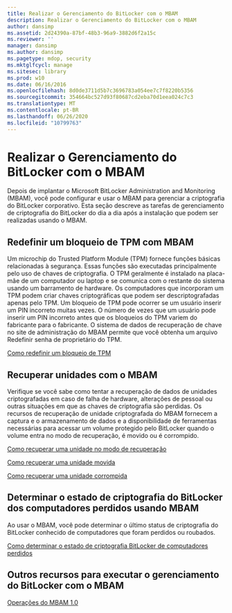 ```yaml
---
title: Realizar o Gerenciamento do BitLocker com o MBAM
description: Realizar o Gerenciamento do BitLocker com o MBAM
author: dansimp
ms.assetid: 2d24390a-87bf-48b3-96a9-3882d6f2a15c
ms.reviewer: ''
manager: dansimp
ms.author: dansimp
ms.pagetype: mdop, security
ms.mktglfcycl: manage
ms.sitesec: library
ms.prod: w10
ms.date: 06/16/2016
ms.openlocfilehash: 8d0de3711d5b7c3696783a054ee7c7f8220b5356
ms.sourcegitcommit: 354664bc527d93f80687cd2eba70d1eea024c7c3
ms.translationtype: MT
ms.contentlocale: pt-BR
ms.lasthandoff: 06/26/2020
ms.locfileid: "10799763"
---
```

# Realizar o Gerenciamento do BitLocker com o MBAM


Depois de implantar o Microsoft BitLocker Administration and Monitoring (MBAM), você pode configurar e usar o MBAM para gerenciar a criptografia do BitLocker corporativo. Esta seção descreve as tarefas de gerenciamento de criptografia do BitLocker do dia a dia após a instalação que podem ser realizadas usando o MBAM.

## Redefinir um bloqueio de TPM com MBAM


Um microchip do Trusted Platform Module (TPM) fornece funções básicas relacionadas à segurança. Essas funções são executadas principalmente pelo uso de chaves de criptografia. O TPM geralmente é instalado na placa-mãe de um computador ou laptop e se comunica com o restante do sistema usando um barramento de hardware. Os computadores que incorporam um TPM podem criar chaves criptográficas que podem ser descriptografadas apenas pelo TPM. Um bloqueio de TPM pode ocorrer se um usuário inserir um PIN incorreto muitas vezes. O número de vezes que um usuário pode inserir um PIN incorreto antes que os bloqueios do TPM variem do fabricante para o fabricante. O sistema de dados de recuperação de chave no site de administração do MBAM permite que você obtenha um arquivo Redefinir senha de proprietário do TPM.

[Como redefinir um bloqueio de TPM](how-to-reset-a-tpm-lockout-mbam-1.md)

## Recuperar unidades com o MBAM


Verifique se você sabe como tentar a recuperação de dados de unidades criptografadas em caso de falha de hardware, alterações de pessoal ou outras situações em que as chaves de criptografia são perdidas. Os recursos de recuperação de unidade criptografada do MBAM fornecem a captura e o armazenamento de dados e a disponibilidade de ferramentas necessárias para acessar um volume protegido pelo BitLocker quando o volume entra no modo de recuperação, é movido ou é corrompido.

[Como recuperar uma unidade no modo de recuperação](how-to-recover-a-drive-in-recovery-mode-mbam-1.md)

[Como recuperar uma unidade movida](how-to-recover-a-moved-drive-mbam-1.md)

[Como recuperar uma unidade corrompida](how-to-recover-a-corrupted-drive-mbam-1.md)

## Determinar o estado de criptografia do BitLocker dos computadores perdidos usando MBAM


Ao usar o MBAM, você pode determinar o último status de criptografia do BitLocker conhecido de computadores que foram perdidos ou roubados.

[Como determinar o estado de criptografia BitLocker de computadores perdidos](how-to-determine-the-bitlocker-encryption-state-of-a-lost-computers-mbam-1.md)

## Outros recursos para executar o gerenciamento do BitLocker com o MBAM


[Operações do MBAM 1.0](operations-for-mbam-10.md)

 

 






